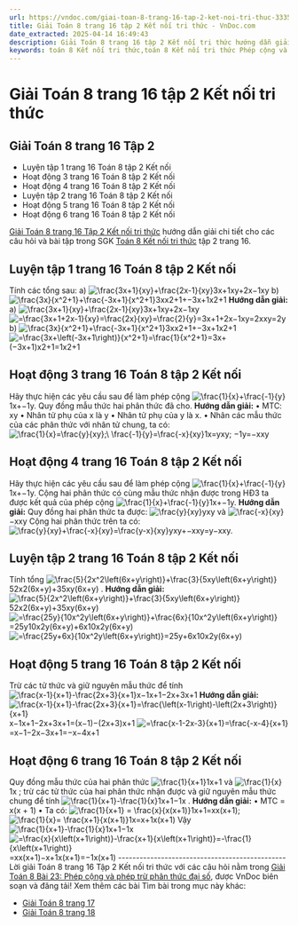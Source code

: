 ```yaml
---
url: https://vndoc.com/giai-toan-8-trang-16-tap-2-ket-noi-tri-thuc-333599
title: Giải Toán 8 trang 16 tập 2 Kết nối tri thức - VnDoc.com
date_extracted: 2025-04-14 16:49:43
description: Giải Toán 8 trang 16 tập 2 Kết nối tri thức hướng dẫn giải chi tiết các câu hỏi và bài tập trong SGK Toán 8 Kết nối tri thức tập 2.
keywords: toán 8 Kết nối tri thức,toán 8 Kết nối tri thức Phép cộng và phép trừ phân thức đại số,toán lớp 8 Kết nối tri thức,giải toán 8 Kết nối tri thức,giải sgk toán 8 Kết nối tri thức,sgk toán 8 Kết nối tri thức,toán 8 bài 23 Phép cộng và phép trừ phân thức đại số,giải toán 8 Phép cộng và phép trừ phân thức đại số,giải toán 8 kntt bài 23,giải toán 8 kết nối tri thức bài 23,toán 8 trang 16,giải toán 8 trang 16,giải toán lớp 8 trang 16,toán lớp 8 trang 16,luyện tập 1 sgk toán 8 tập 2
---
```


# Giải Toán 8 trang 16 tập 2 Kết nối tri thức
## **Giải Toán 8 trang 16 Tập 2**
  * Luyện tập 1 trang 16 Toán 8 tập 2 Kết nối
  * Hoạt động 3 trang 16 Toán 8 tập 2 Kết nối
  * Hoạt động 4 trang 16 Toán 8 tập 2 Kết nối
  * Luyện tập 2 trang 16 Toán 8 tập 2 Kết nối
  * Hoạt động 5 trang 16 Toán 8 tập 2 Kết nối
  * Hoạt động 6 trang 16 Toán 8 tập 2 Kết nối

[Giải Toán 8 trang 16 Tập 2 Kết nối tri thức](<https://vndoc.com/giai-toan-8-trang-16-tap-2-ket-noi-tri-thuc-333599>) hướng dẫn giải chi tiết cho các câu hỏi và bài tập trong SGK [Toán 8 Kết nối tri thức](<https://vndoc.com/toan-8-ket-noi-tri-thuc>) tập 2 trang 16.
## **Luyện tập 1 trang 16 Toán 8 tập 2 Kết nối**
Tính các tổng sau:
a\) ![\\frac{3x+1}{xy}+\\frac{2x-1}{xy}](https://i.vdoc.vn/data/image/blank.png)3x+1xy+2x−1xy
b\) ![\\frac{3x}{x^2+1}+\\frac{-3x+1}{x^2+1}](https://i.vdoc.vn/data/image/blank.png)3xx2+1+−3x+1x2+1
**Hướng dẫn giải:**
a\) ![\\frac{3x+1}{xy}+\\frac{2x-1}{xy}](https://i.vdoc.vn/data/image/blank.png)3x+1xy+2x−1xy
![=\\frac{3x+1+2x-1}{xy}=\\frac{2x}{xy}=\\frac{2}{y}](https://i.vdoc.vn/data/image/blank.png)=3x+1+2x−1xy=2xxy=2y
b\) ![\\frac{3x}{x^2+1}+\\frac{-3x+1}{x^2+1}](https://i.vdoc.vn/data/image/blank.png)3xx2+1+−3x+1x2+1
![=\\frac{3x+\\left\(-3x+1\\right\)}{x^2+1}=\\frac{1}{x^2+1}](https://i.vdoc.vn/data/image/blank.png)=3x+\(−3x+1\)x2+1=1x2+1
## **Hoạt động 3 trang 16 Toán 8 tập 2 Kết nối**
Hãy thực hiện các yêu cầu sau để làm phép cộng ![\\frac{1}{x}+\\frac{-1}{y}](https://i.vdoc.vn/data/image/blank.png)1x+−1y.
Quy đồng mẫu thức hai phân thức đã cho.
**Hướng dẫn giải:**
• MTC: xy
• Nhân tử phụ của x là y
• Nhân tử phụ của y là x.
• Nhân các mẫu thức của các phân thức với nhân tử chung, ta có:
![\\frac{1}{x}=\\frac{y}{xy};\\ \\frac{-1}{y}=\\frac{-x}{xy}](https://i.vdoc.vn/data/image/blank.png)1x=yxy; −1y=−xxy
## **Hoạt động 4 trang 16 Toán 8 tập 2 Kết nối**
Hãy thực hiện các yêu cầu sau để làm phép cộng ![\\frac{1}{x}+\\frac{-1}{y}](https://i.vdoc.vn/data/image/blank.png)1x+−1y.
Cộng hai phân thức có cùng mẫu thức nhận được trong HĐ3 ta được kết quả của phép cộng ![\\frac{1}{x}+\\frac{-1}{y}](https://i.vdoc.vn/data/image/blank.png)1x+−1y.
**Hướng dẫn giải:**
Quy đồng hai phân thức ta được: ![\\frac{y}{xy}](https://i.vdoc.vn/data/image/blank.png)yxy và ![\\frac{-x}{xy}](https://i.vdoc.vn/data/image/blank.png)−xxy
Cộng hai phân thức trên ta có: ![\\frac{y}{xy}+\\frac{-x}{xy}=\\frac{y-x}{xy}](https://i.vdoc.vn/data/image/blank.png)yxy+−xxy=y−xxy.
## **Luyện tập 2 trang 16 Toán 8 tập 2 Kết nối**
Tính tổng ![\\frac{5}{2x^2\\left\(6x+y\\right\)}+\\frac{3}{5xy\\left\(6x+y\\right\)}](https://i.vdoc.vn/data/image/blank.png)52x2\(6x+y\)+35xy\(6x+y\) .
**Hướng dẫn giải:**
![\\frac{5}{2x^2\\left\(6x+y\\right\)}+\\frac{3}{5xy\\left\(6x+y\\right\)}](https://i.vdoc.vn/data/image/blank.png) 52x2\(6x+y\)+35xy\(6x+y\)
![=\\frac{25y}{10x^2y\\left\(6x+y\\right\)}+\\frac{6x}{10x^2y\\left\(6x+y\\right\)}](https://i.vdoc.vn/data/image/blank.png)=25y10x2y\(6x+y\)+6x10x2y\(6x+y\)
![=\\frac{25y+6x}{10x^2y\\left\(6x+y\\right\)}](https://i.vdoc.vn/data/image/blank.png)=25y+6x10x2y\(6x+y\)
## **Hoạt động 5 trang 16 Toán 8 tập 2 Kết nối**
Trừ các tử thức và giữ nguyên mẫu thức để tính ![\\frac{x-1}{x+1}-\\frac{2x+3}{x+1}](https://i.vdoc.vn/data/image/blank.png)x−1x+1−2x+3x+1
**Hướng dẫn giải:**
![\\frac{x-1}{x+1}-\\frac{2x+3}{x+1}=\\frac{\\left\(x-1\\right\)-\\left\(2x+3\\right\)}{x+1}](https://i.vdoc.vn/data/image/blank.png) x−1x+1−2x+3x+1=\(x−1\)−\(2x+3\)x+1
![=\\frac{x-1-2x-3}{x+1}=\\frac{-x-4}{x+1}](https://i.vdoc.vn/data/image/blank.png)=x−1−2x−3x+1=−x−4x+1
## **Hoạt động 6 trang 16 Toán 8 tập 2 Kết nối**
Quy đồng mẫu thức của hai phân thức ![\\frac{1}{x+1}](https://i.vdoc.vn/data/image/blank.png)1x+1 và ![\\frac{1}{x}](https://i.vdoc.vn/data/image/blank.png)1x ; trừ các tử thức của hai phân thức nhận được và giữ nguyên mẫu thức chung để tính ![\\frac{1}{x+1}-\\frac{1}{x}](https://i.vdoc.vn/data/image/blank.png)1x+1−1x .
**Hướng dẫn giải:**
• MTC = x\(x + 1\)
• Ta có: ![\\frac{1}{x+1} = \\frac{x}{x\(x+1\)}](https://i.vdoc.vn/data/image/blank.png)1x+1=xx\(x+1\); ![\\frac{1}{x}= \\frac{x+1}{x\(x+1\)}](https://i.vdoc.vn/data/image/blank.png)1x=x+1x\(x+1\)
Vậy ![\\frac{1}{x+1}-\\frac{1}{x}](https://i.vdoc.vn/data/image/blank.png)1x+1−1x![=\\frac{x}{x\\left\(x+1\\right\)}-\\frac{x+1}{x\\left\(x+1\\right\)}=-\\frac{1}{x\\left\(x+1\\right\)}](https://i.vdoc.vn/data/image/blank.png)=xx\(x+1\)−x+1x\(x+1\)=−1x\(x+1\)
\-----------------------------------------------
Lời giải Toán 8 trang 16 Tập 2 Kết nối tri thức với các câu hỏi nằm trong [Giải Toán 8 Bài 23: Phép cộng và phép trừ phân thức đại số](<https://vndoc.com/toan-8-luyen-tap-chung-trang-13-313920>), được VnDoc biên soạn và đăng tải\!
Xem thêm các bài Tìm bài trong mục này khác:
  * [Giải Toán 8 trang 17 ](</giai-toan-8-trang-17-tap-2-ket-noi-tri-thuc-333600>)
  * [Giải Toán 8 trang 18 ](</giai-toan-8-trang-18-tap-2-ket-noi-tri-thuc-333601>)

